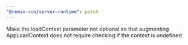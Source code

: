 ```yaml
---
"@remix-run/server-runtime": patch
---
```


Make the loadContext parameter not optional so that augmenting AppLoadContext does not require checking if the context is undefined
